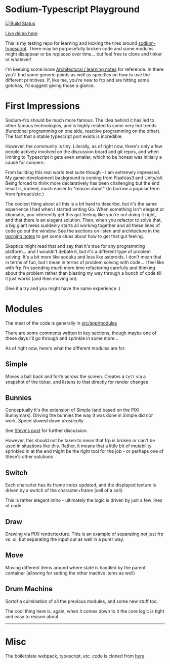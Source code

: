 # Sodium-Typescript Playground

[![Build Status](https://travis-ci.org/dakom/sodium-typescript-playground.svg?branch=master)](https://travis-ci.org/dakom/sodium-typescript-playground)

[Live demo here](https://dakom.github.io/sodium-typescript-playground)

This is my testing repo for learning and kicking the tires around [sodium-typescript](https://github.com/SodiumFRP/sodium-typescript). There may be purposefully broken code and some modules might disappear or be replaced over time... but feel free to clone and tinker or whatever!

I'm keeping some loose [Architectural / learning notes](Notes.md) for reference. In there you'll find some generic points as well as specifics on how to use the different primitives. If, like me, you're new to frp and are hitting some gotchas, I'd suggest giving those a glance.

# First Impressions

Sodium-frp should be much more famous. The idea behind it has led to other famous technologies, and is highly related to some very hot trends (functional programming on one side, reactive programming on the other). The fact that a stable typescript port exists is incredible.

However, the community is tiny. Literally, as of right now, there's only a few people actively involved on the discussion board and git repos, and when limiting to Typescript it gets even smaller, which to be honest was initially a cause for concern.

From building this real world test suite though - I am extremely impressed. My game-development background is coming from Flash/as3 and Unity/c#. Being forced to think more declaratively has been challenging but the end result is, indeed, much easier to "reason about" (to borrow a popular term from fp/react/etc.)

The coolest thing about all this is a bit hard to describe, but it's the same experience I had when I started writing Go. When something isn't elegant or idiomatic, you inherently get this gut feeling like you're not doing it right, and that there _is_ an elegant solution. Then, when you refactor to solve that, a big giant mess suddenly starts all working together and all these lines of code go out the window. See the sections on listen and architecture in the [learning notes](Notes.md) to get some clues about how to get that gut feeling.

Skeptics might read that and say that it's true for any programming platform... and I wouldn't debate it, but it's a different type of problem solving. It's a bit more like soduku and less like asteroids. I don't mean that in terms of fun, but I mean in terms of problem solving with code... I feel like with frp I'm spending _much_ more time refactoring carefully and thinking about the problem rather than blasting my way through a bunch of code till it just works (and then moving on).

Give it a try and you might have the same experience :)

# Modules

The meat of the code is generally in [src/app/modules](src/app/modules)

There are some comments written in key sections, though maybe one of these days I'll go through and sprinkle in some more...

As of right now, here's what the different modules are for:

## Simple

Moves a ball back and forth across the screen.
Creates a `Cell` via a snapshot of the ticker, and listens to that directly for render changes

## Bunnies

Conceptually it's the extension of Simple (and based on the PIXI Bunnymark).
Driving the bunnies the way it was done in Simple did _not_ work. Speed slowed down _drastically_

See [Steve's post](http://sodium.nz/t/understanding-listen/171/5?u=dakom) for further discussion.

However, this should not be taken to mean that frp is broken or can't be used in situations like this. Rather, it means that a little bit of mutability sprinkled in at the end might be the right tool for the job - or perhaps one of Steve's other solutions

## Switch

Each character has its frame index updated, and the displayed texture is driven by a switch of the character+frame (cell of a cell)

This is rather elegant imho - ultimately the logic is driven by just a few lines of code.

## Draw

Drawing via PIXI rendertexture. This is an example of separating not just frp vs. ui, but separating the input out as well in a purer way.

## Move

Moving different items around where state is handled by the parent container (allowing for setting the other inactive items as well)

## Drum Machine

Sortof a culmination of all the previous modules, and some new stuff too.

The cool thing here is, again, when it comes down to it the core logic is tight and easy to reason about

----

# Misc

The boilerplate webpack, typescript, etc. code is cloned from [here](https://github.com/dakom/html5-boilerplate/tree/barebones)